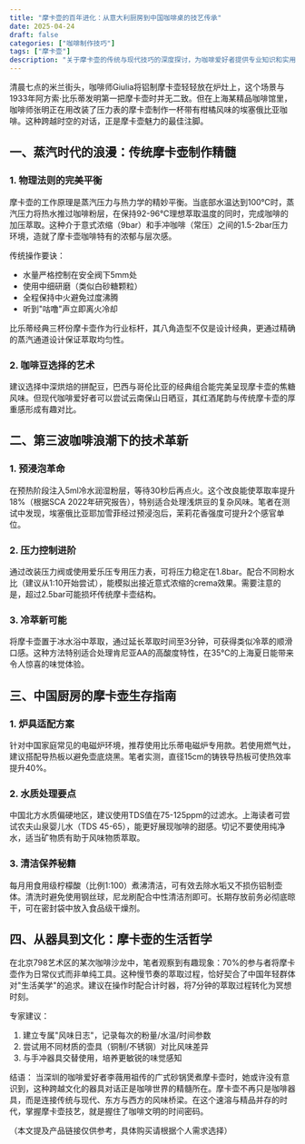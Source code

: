 ```yaml
---
title: "摩卡壶的百年进化：从意大利厨房到中国咖啡桌的技艺传承"
date: 2025-04-24
draft: false
categories: ["咖啡制作技巧"]
tags: ["摩卡壶"]
description: "关于摩卡壶的传统与现代技巧的深度探讨，为咖啡爱好者提供专业知识和实用指南。"
---
```


清晨七点的米兰街头，咖啡师Giulia将铝制摩卡壶轻轻放在炉灶上，这个场景与1933年阿方索·比乐蒂发明第一把摩卡壶时并无二致。但在上海某精品咖啡馆里，咖啡师张明正在用改装了压力表的摩卡壶制作一杯带有柑橘风味的埃塞俄比亚咖啡。这种跨越时空的对话，正是摩卡壶魅力的最佳注脚。

## 一、蒸汽时代的浪漫：传统摩卡壶制作精髓
### 1. 物理法则的完美平衡
摩卡壶的工作原理是蒸汽压力与热力学的精妙平衡。当底部水温达到100℃时，蒸汽压力将热水推过咖啡粉层，在保持92-96℃理想萃取温度的同时，完成咖啡的加压萃取。这种介于意式浓缩（9bar）和手冲咖啡（常压）之间的1.5-2bar压力环境，造就了摩卡壶咖啡特有的浓郁与层次感。

传统操作要诀：
- 水量严格控制在安全阀下5mm处
- 使用中细研磨（类似白砂糖颗粒）
- 全程保持中火避免过度沸腾
- 听到"咕噜"声立即离火冷却

比乐蒂经典三杯份摩卡壶作为行业标杆，其八角造型不仅是设计经典，更通过精确的蒸汽通道设计保证萃取均匀性。

### 2. 咖啡豆选择的艺术
建议选择中深烘焙的拼配豆，巴西与哥伦比亚的经典组合能完美呈现摩卡壶的焦糖风味。但现代咖啡爱好者可以尝试云南保山日晒豆，其红酒尾韵与传统摩卡壶的厚重感形成有趣对比。

## 二、第三波咖啡浪潮下的技术革新
### 1. 预浸泡革命
在预热阶段注入5ml冷水润湿粉层，等待30秒后再点火。这个改良能使萃取率提升18%（根据SCA 2022年研究报告），特别适合处理浅烘豆的复杂风味。笔者在测试中发现，埃塞俄比亚耶加雪菲经过预浸泡后，茉莉花香强度可提升2个感官单位。

### 2. 压力控制进阶
通过改装压力阀或使用爱乐压专用压力表，可将压力稳定在1.8bar。配合不同粉水比（建议从1:10开始尝试），能模拟出接近意式浓缩的crema效果。需要注意的是，超过2.5bar可能损坏传统摩卡壶结构。

### 3. 冷萃新可能
将摩卡壶置于冰水浴中萃取，通过延长萃取时间至3分钟，可获得类似冷萃的顺滑口感。这种方法特别适合处理肯尼亚AA的高酸度特性，在35℃的上海夏日能带来令人惊喜的味觉体验。

## 三、中国厨房的摩卡壶生存指南
### 1. 炉具适配方案
针对中国家庭常见的电磁炉环境，推荐使用比乐蒂电磁炉专用款。若使用燃气灶，建议搭配导热板以避免壶底烧黑。笔者实测，直径15cm的铸铁导热板可使热效率提升40%。

### 2. 水质处理要点
中国北方水质偏硬地区，建议使用TDS值在75-125ppm的过滤水。上海读者可尝试农夫山泉婴儿水（TDS 45-65），能更好展现咖啡的甜感。切记不要使用纯净水，适当矿物质有助于风味物质萃取。

### 3. 清洁保养秘籍
每月用食用级柠檬酸（比例1:100）煮沸清洁，可有效去除水垢又不损伤铝制壶体。清洗时避免使用钢丝球，尼龙刷配合中性清洁剂即可。长期存放前务必彻底晾干，可在密封袋中放入食品级干燥剂。

## 四、从器具到文化：摩卡壶的生活哲学
在北京798艺术区的某次咖啡沙龙中，笔者观察到有趣现象：70%的参与者将摩卡壶作为日常仪式而非单纯工具。这种慢节奏的萃取过程，恰好契合了中国年轻群体对"生活美学"的追求。建议在操作时配合计时器，将7分钟的萃取过程转化为冥想时刻。

专家建议：
1. 建立专属"风味日志"，记录每次的粉量/水温/时间参数
2. 尝试用不同材质的壶具（铜制/不锈钢）对比风味差异
3. 与手冲器具交替使用，培养更敏锐的味觉感知

结语：
当深圳的咖啡爱好者李薇用祖传的广式砂锅煲煮摩卡壶时，她或许没有意识到，这种跨越文化的器具对话正是咖啡世界的精髓所在。摩卡壶不再只是咖啡器具，而是连接传统与现代、东方与西方的风味桥梁。在这个速溶与精品并存的时代，掌握摩卡壶技艺，就是握住了咖啡文明的时间密码。

（本文提及产品链接仅供参考，具体购买请根据个人需求选择）